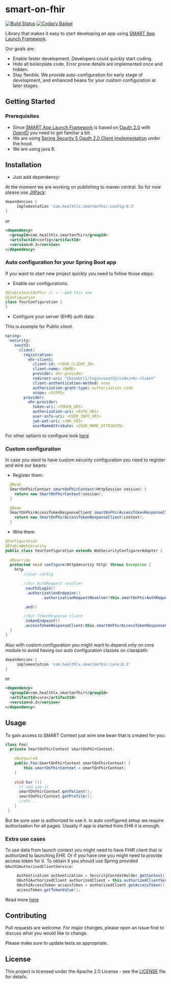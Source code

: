# smart-on-fhir
[![Build Status](https://travis-ci.org/HealthLX/smart-on-fhir.svg?branch=master)](https://travis-ci.org/HealthLX/smart-on-fhir)
[![Codacy Badge](https://api.codacy.com/project/badge/Grade/ab47d1c1d0714b62a59533a42d649819)](https://www.codacy.com/manual/dhasilin/smart-on-fhir?utm_source=github.com&amp;utm_medium=referral&amp;utm_content=HealthLX/smart-on-fhir&amp;utm_campaign=Badge_Grade)

Library that makes it easy to start developing an app using [SMART App Launch Framework](http://www.hl7.org/fhir/smart-app-launch/).

Our goals are:

*  Enable faster development. Developers could quickly start coding.
*  Hide all boilerplate code. Error prone details are implemented once and hidden.
*  Stay flexible. We provide auto-configuration for early stage of development, and enhanced beans for your custom configuration at later stages.

## Getting Started

### Prerequisites
*  Since [SMART App Launch Framework](http://www.hl7.org/fhir/smart-app-launch/) is based on [Oauth 2.0](https://tools.ietf.org/html/rfc6749#section-4.1) with [OpenID](https://openid.net/specs/openid-connect-core-1_0.html#CodeFlowAuth) you need to get familiar a bit.
*  We are using [Spring Security 5 Oauth 2.0 Client  implementation](https://docs.spring.io/spring-security/site/docs/current/reference/htmlsingle/#oauth2login) under the hood.
*  We are using java 8.

## Installation
*  Just add dependency:

At the moment we are working on publishing to maven central. So for now please use [JitPack](https://www.jitpack.io):

```groovy
dependencies {
     implementation 'com.healthlx.smartonfhir:config:0.3'
}
```
or

```xml
<dependency>
  <groupId>com.healthlx.smartonfhir</groupId>
  <artifactId>config</artifactId>
  <version>0.3</version>
</dependency>
```

### Auto configuration for your Spring Boot app
If you want to start new project quickly you need to follow those steps:
*  Enable our configurations.
```java
@EnableSmartOnFhir // <---Add this one
@Configuation
class YourConfiguration {
}
```
*  Configure your server (EHR) auth data:

This is example for Public client.
```yaml
spring:
  security:
    oauth2:
      client:
        registration:
          ehr-client:
            client-id: <YOUR_CLIENT_ID>
            client-name: <NAME>
            provider: ehr-provider
            redirect-uri: "{baseUrl}/login/oauth2/code/ehr-client"
            client-authentication-method: none
            authorization-grant-type: authorization_code
            scope: <SCOPE>
        provider:
          ehr-provider:
            token-uri: <TOKEN_URI>
            authorization-uri: <AUTH_URI>
            user-info-uri: <USER_INFO_URI>
            jwk-set-uri: <JWK_URI>
            userNameAttribute: <USER_NAME_ATTRIBUTE>
```
For other options to configure look [here](https://docs.spring.io/spring-security/site/docs/current/reference/htmlsingle/#oauth2login-boot-property-mappings)

### Custom configuration
In case you want to have custom security configuration you need to register and wire our beans:
*  Register them:
```java
  @Bean
  SmartOnFhirContext smartOnFhirContext(HttpSession session) {
    return new SmartOnFhirContext(session);
  }

  @Bean
  SmartOnFhirAccessTokenResponseClient smartOnFhirAccessTokenResponseClient(SmartOnFhirContext context) {
    return new SmartOnFhirAccessTokenResponseClient(context);
  }
``` 
*  Wire them
```java
@Configuration
@EnableWebSecurity
public class YourConfiguration extends WebSecurityConfigurerAdapter {
  
  @Override
  protected void configure(HttpSecurity http) throws Exception {
    http
        //your config

        //Our AuthRequest resolver
        .oauth2Login()
         .authorizationEndpoint()
                .authorizationRequestResolver(this.smartOnFhirAuthRequestResolver)

        .and()

        //Our TokenResponse client
        .tokenEndpoint()
        .accessTokenResponseClient(this.smartOnFhirAccessTokenResponseClient);
  }
}
```

Also with custom configuration you might want to depend only on core module to avoid having our auto configuration classes on classpath:
```groovy
dependencies {
     implementation 'com.healthlx.smartonfhir:core:0.3'
}
```
or

```xml
<dependency>
  <groupId>com.healthlx.smartonfhir</groupId>
  <artifactId>core</artifactId>
  <version>0.3</version>
</dependency>
```

## Usage
To gain access to SMART Context just wire one bean that is created for you:
```java
class Foo{
  private SmartOnFhirContext smartOnFhirContext;

    @Autowired
    public Foo(SmartOnFhirContext smartOnFhirContext) {
        this.smartOnFhirContext = smartOnFhirContext;
    }
    
    void bar (){
      // and use it
      smartOnFhirContext.getPatient();
      smartOnFhirContext.getProfile();
      //etc...
    }
 }
```
But be sure user is authorized to use it. In auto configured setup we require authorization for all pages. Usually if app is started from EHR it is enough.

### Extra use cases
To use data from launch context you might need to have FHIR client that is authorized to launching EHR. Or if you have one you might need to provide access token for it. To obtain it you should use Spring provided ```OAuth2AuthorizedClientService```:
```java
     Authentication authentication = SecurityContextHolder.getContext().getAuthentication();
     OAuth2AuthorizedClient authorizedClient = this.authorizedClientService.loadAuthorizedClient("ehr-client",authentication.getName());
     OAuth2AccessToken accessToken = authorizedClient.getAccessToken();
     accessToken.getTokenValue();
```
Read more [here](https://docs.spring.io/spring-security/site/docs/current/reference/htmlsingle/#oauth2Client-authorized-repo-service)

## Contributing
Pull requests are welcome. For major changes, please open an issue first to discuss what you would like to change.

Please make sure to update tests as appropriate.

## License
This project is licensed under the Apache 2.0 License - see the [LICENSE](LICENSE) file for details.
